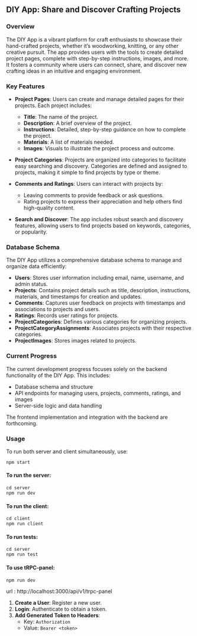 ## DIY App: Share and Discover Crafting Projects

### Overview

The DIY App is a vibrant platform for craft enthusiasts to showcase their hand-crafted projects, whether it’s woodworking, knitting, or any other creative pursuit. The app provides users with the tools to create detailed project pages, complete with step-by-step instructions, images, and more. It fosters a community where users can connect, share, and discover new crafting ideas in an intuitive and engaging environment.

### Key Features

-   **Project Pages**: Users can create and manage detailed pages for their projects. Each project includes:

    -   **Title**: The name of the project.
    -   **Description**: A brief overview of the project.
    -   **Instructions**: Detailed, step-by-step guidance on how to complete the project.
    -   **Materials**: A list of materials needed.
    -   **Images**: Visuals to illustrate the project process and outcome.

-   **Project Categories**: Projects are organized into categories to facilitate easy searching and discovery. Categories are defined and assigned to projects, making it simple to find projects by type or theme.
-   **Comments and Ratings**: Users can interact with projects by:

    -   Leaving comments to provide feedback or ask questions.
    -   Rating projects to express their appreciation and help others find high-quality content.

-   **Search and Discover**: The app includes robust search and discovery features, allowing users to find projects based on keywords, categories, or popularity.

### Database Schema

The DIY App utilizes a comprehensive database schema to manage and organize data efficiently:

-   **Users**: Stores user information including email, name, username, and admin status.
-   **Projects**: Contains project details such as title, description, instructions, materials, and timestamps for creation and updates.
-   **Comments**: Captures user feedback on projects with timestamps and associations to projects and users.
-   **Ratings**: Records user ratings for projects.
-   **ProjectCategories**: Defines various categories for organizing projects.
-   **ProjectCategoryAssignments**: Associates projects with their respective categories.
-   **ProjectImages**: Stores images related to projects.

### Current Progress

The current development progress focuses solely on the backend functionality of the DIY App. This includes:

-   Database schema and structure
-   API endpoints for managing users, projects, comments, ratings, and images
-   Server-side logic and data handling

The frontend implementation and integration with the backend are forthcoming.

### Usage

To run both server and client simultaneously, use:

    npm start

#### To run the server:

    cd server
    npm run dev

#### To run the client:

    cd client
    npm run client

#### To run tests:

    cd server
    npm run test

#### To use tRPC-panel:

    npm run dev

url : http://localhost:3000/api/v1/trpc-panel

1.  **Create a User**: Register a new user.
2.  **Login**: Authenticate to obtain a token.
3.  **Add Generated Token to Headers**:
    -   Key: `Authorization`
    -   Value: `Bearer <token>`

